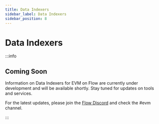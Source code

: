 ```yaml
---
title: Data Indexers
sidebar_label: Data Indexers
sidebar_position: 8
---
```


# Data Indexers

:::info 

## Coming Soon

Information on Data Indexers for EVM on Flow are currently under development and will be available shortly. Stay tuned for updates on tools and services.

For the latest updates, please join the [Flow Discord](https://discord.gg/flowblockchain) and check the #evm channel.

:::